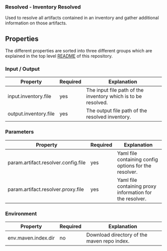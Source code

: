 ### Resolved - Inventory Resolved

Used to resolve all artifacts contained in an inventory and gather additional information on those
artifacts.

## Properties

The different properties are sorted into three different groups which are explained in the top level [README](../../README.md)
of this repository.

### Input / Output
| Property                            | Required | Explanation                                                   |
|-------------------------------------|----------|---------------------------------------------------------------|
| input.inventory.file                | yes      | The input file path of the inventory which is to be resolved. |
| output.inventory.file               | yes      | The output file path of the resolved inventory.               |

### Parameters
| Property                            | Required | Explanation                                                   |
|-------------------------------------|----------|---------------------------------------------------------------|
| param.artifact.resolver.config.file | yes      | Yaml file containing config options for the resolver.         |
| param.artifact.resolver.proxy.file  | yes      | Yaml file containing proxy information for the resolver.      |

### Environment
| Property                            | Required | Explanation                                                   |
|-------------------------------------|----------|---------------------------------------------------------------|
| env.maven.index.dir                 | no       | Download directory of the maven repo index.                   |   
